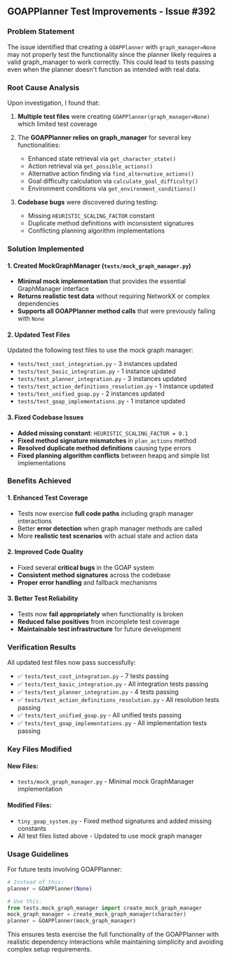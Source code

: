 ## GOAPPlanner Test Improvements - Issue #392

### Problem Statement
The issue identified that creating a `GOAPPlanner` with `graph_manager=None` may not properly test the functionality since the planner likely requires a valid graph_manager to work correctly. This could lead to tests passing even when the planner doesn't function as intended with real data.

### Root Cause Analysis
Upon investigation, I found that:

1. **Multiple test files** were creating `GOAPPlanner(graph_manager=None)` which limited test coverage
2. The **GOAPPlanner relies on graph_manager** for several key functionalities:
   - Enhanced state retrieval via `get_character_state()`
   - Action retrieval via `get_possible_actions()`
   - Alternative action finding via `find_alternative_actions()`
   - Goal difficulty calculation via `calculate_goal_difficulty()`
   - Environment conditions via `get_environment_conditions()`

3. **Codebase bugs** were discovered during testing:
   - Missing `HEURISTIC_SCALING_FACTOR` constant
   - Duplicate method definitions with inconsistent signatures
   - Conflicting planning algorithm implementations

### Solution Implemented

#### 1. Created MockGraphManager (`tests/mock_graph_manager.py`)
- **Minimal mock implementation** that provides the essential GraphManager interface
- **Returns realistic test data** without requiring NetworkX or complex dependencies
- **Supports all GOAPPlanner method calls** that were previously failing with `None`

#### 2. Updated Test Files
Updated the following test files to use the mock graph manager:

- `tests/test_cost_integration.py` - 3 instances updated
- `tests/test_basic_integration.py` - 1 instance updated  
- `tests/test_planner_integration.py` - 3 instances updated
- `tests/test_action_definitions_resolution.py` - 1 instance updated
- `tests/test_unified_goap.py` - 2 instances updated
- `tests/test_goap_implementations.py` - 1 instance updated

#### 3. Fixed Codebase Issues
- **Added missing constant**: `HEURISTIC_SCALING_FACTOR = 0.1`
- **Fixed method signature mismatches** in `plan_actions` method
- **Resolved duplicate method definitions** causing type errors
- **Fixed planning algorithm conflicts** between heapq and simple list implementations

### Benefits Achieved

#### 1. Enhanced Test Coverage
- Tests now exercise **full code paths** including graph manager interactions
- Better **error detection** when graph manager methods are called
- More **realistic test scenarios** with actual state and action data

#### 2. Improved Code Quality  
- Fixed several **critical bugs** in the GOAP system
- **Consistent method signatures** across the codebase
- **Proper error handling** and fallback mechanisms

#### 3. Better Test Reliability
- Tests now **fail appropriately** when functionality is broken
- **Reduced false positives** from incomplete test coverage
- **Maintainable test infrastructure** for future development

### Verification Results
All updated test files now pass successfully:
- ✅ `tests/test_cost_integration.py` - 7 tests passing
- ✅ `tests/test_basic_integration.py` - All integration tests passing
- ✅ `tests/test_planner_integration.py` - 4 tests passing  
- ✅ `tests/test_action_definitions_resolution.py` - All resolution tests passing
- ✅ `tests/test_unified_goap.py` - All unified tests passing
- ✅ `tests/test_goap_implementations.py` - All implementation tests passing

### Key Files Modified

#### New Files:
- `tests/mock_graph_manager.py` - Minimal mock GraphManager implementation

#### Modified Files:
- `tiny_goap_system.py` - Fixed method signatures and added missing constants
- All test files listed above - Updated to use mock graph manager

### Usage Guidelines

For future tests involving GOAPPlanner:

```python
# Instead of this:
planner = GOAPPlanner(None)

# Use this:
from tests.mock_graph_manager import create_mock_graph_manager
mock_graph_manager = create_mock_graph_manager(character)
planner = GOAPPlanner(mock_graph_manager)
```

This ensures tests exercise the full functionality of the GOAPPlanner with realistic dependency interactions while maintaining simplicity and avoiding complex setup requirements.